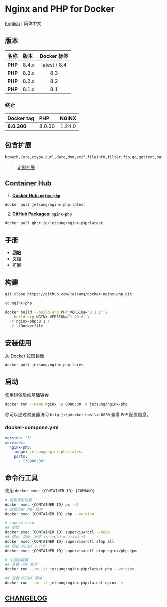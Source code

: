 # Nginx and PHP for Docker

[English](./README.md) | 简体中文

## 版本

| 名称    | 版本  | Docker 标签  |
| :------ | :---- | :----------: |
| **PHP** | 8.4.x | latest / 8.4 |
| **PHP** | 8.3.x |     8.3      |
| **PHP** | 8.2.x |     8.2      |
| **PHP** | 8.1.x |     8.1      |

### 终止

| Docker tag  | PHP    | NGINX  |
| :---------- | :----- | :----: |
| **8.0.300** | 8.0.30 | 1.24.0 |

## 包含扩展

```bash
bcmath,Core,ctype,curl,date,dom,exif,fileinfo,filter,ftp,gd,gettext,hash,iconv,intl,json,libxml,mbstring,mysqli,mysqlnd,openssl,pcntl,pcre,PDO,pdo_mysql,pdo_pgsql,pdo_sqlite,pgsql,Phar,posix,redis,Reflection,session,shmop,SimpleXML,soap,sockets,sodium,SPL,sqlite3,standard,sysvsem,tokenizer,xml,xmlreader,xmlwriter,xsl,zip,zlib
```

> [定制扩展](./extensions)

## Container Hub

1. **[Docker Hub: `nginx-php`](https://hub.docker.com/r/jetsung/nginx-php)**

```bash
docker pull jetsung/nginx-php:latest
```

2. **[GitHub Packages: `nginx-php`](https://github.com/jetsung/docker-nginx-php/pkgs/container/nginx-php)**

```bash
docker pull ghcr.io/jetsung/nginx-php:latest
```

## 手册

- **[网站](http://nginx-php.zzzzy.com)**
- [文档](./docs)
- [扩展](./extensions)

## 构建

```sh
git clone https://github.com/jetsung/docker-nginx-php.git

cd nginx-php

docker build --build-arg PHP_VERSION="8.1.1" \
  --build-arg NGINX_VERSION="1.20.0" \
  -t nginx-php:8.1 \
  -f ./Dockerfile .
```

## 安装使用

从 Docker 拉取镜像

```sh
docker pull jetsung/nginx-php:latest
```

## 启动

使用镜像启动基础容器

```sh
docker run --name nginx -p 8080:80 -d jetsung/nginx-php
```

你可以通过浏览器访问 `http://\<docker_host\>:8080` 查看 `PHP` 配置信息。

### docker-compose.yml

```yaml
version: "3"
services:
  nginx-php:
    image: jetsung/nginx-php:latest
    ports:
      - "38080:80"
```

## 命令行工具

使用 `docker exec {CONTAINER ID} {COMMAND}`

```bash
# 查看当前进程
docker exec {CONTAINER ID} ps -ef
# 查看当前 PHP 版本
docker exec {CONTAINER ID} php --version

# supervisord
## 帮助
docker exec {CONTAINER ID} supervisorctl --help
## 停止、启动、状态 (stop/start/status)
docker exec {CONTAINER ID} supervisorctl stop all
## 停止 NGINX / PHP
docker exec {CONTAINER ID} supervisorctl stop nginx/php-fpm

# 未启动容器
## 查看 PHP 版本
docker run --rm -it jetsung/nginx-php:latest php --version

## 查看 NGINX 版本
docker run --rm -it jetsung/nginx-php:latest nginx -v
```

## [CHANGELOG](./CHANGELOG.md)
